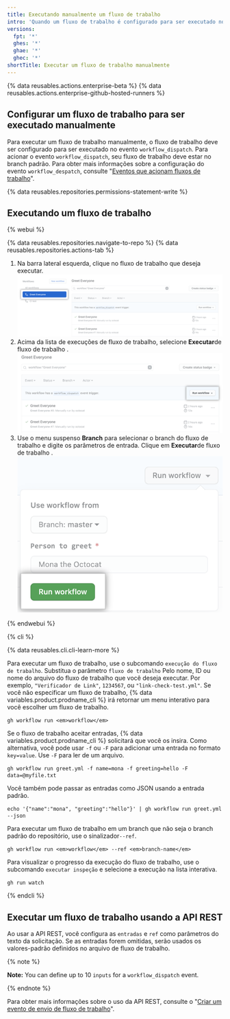 ```yaml
---
title: Executando manualmente um fluxo de trabalho
intro: 'Quando um fluxo de trabalho é configurado para ser executado no evento `workflow_dispatch`, você pode executar o fluxo de trabalho usando a aba de Ações em {% data variables.product.prodname_dotcom %}, {% data variables.product.prodname_cli %} ou a API REST.'
versions:
  fpt: '*'
  ghes: '*'
  ghae: '*'
  ghec: '*'
shortTitle: Executar um fluxo de trabalho manualmente
---
```


{% data reusables.actions.enterprise-beta %}
{% data reusables.actions.enterprise-github-hosted-runners %}

## Configurar um fluxo de trabalho para ser executado manualmente

Para executar um fluxo de trabalho manualmente, o fluxo de trabalho deve ser configurado para ser executado no evento `workflow_dispatch`. Para acionar o evento `workflow_dispatch`, seu fluxo de trabalho deve estar no branch padrão. Para obter mais informações sobre a configuração do evento `workflow_despatch`, consulte "[Eventos que acionam fluxos de trabalho](/actions/reference/events-that-trigger-workflows#workflow_dispatch)".

{% data reusables.repositories.permissions-statement-write %}

## Executando um fluxo de trabalho

{% webui %}

{% data reusables.repositories.navigate-to-repo %}
{% data reusables.repositories.actions-tab %}
1. Na barra lateral esquerda, clique no fluxo de trabalho que deseja executar. ![ações selecionam fluxo de trabalho](/assets/images/actions-select-workflow.png)
1. Acima da lista de execuções de fluxo de trabalho, selecione **Executar**de fluxo de trabalho . ![expedição de fluxo de trabalho ações](/assets/images/actions-workflow-dispatch.png)
1. Use o menu suspenso **Branch** para selecionar o branch do fluxo de trabalho e digite os parâmetros de entrada. Clique em **Executar**de fluxo de trabalho . ![ações executar manualmente fluxo de trabalho](/assets/images/actions-manually-run-workflow.png)

{% endwebui %}

{% cli %}

{% data reusables.cli.cli-learn-more %}

Para executar um fluxo de trabalho, use o subcomando `execução do fluxo de trabalho`. Substitua o parâmetro `fluxo de trabalho` Pelo nome, ID ou nome do arquivo do fluxo de trabalho que você deseja executar. Por exemplo, `"Verificador de Link"`, `1234567`, ou `"link-check-test.yml"`. Se você não especificar um fluxo de trabalho, {% data variables.product.prodname_cli %} irá retornar um menu interativo para você escolher um fluxo de trabalho.

```shell
gh workflow run <em>workflow</em>
```

Se o fluxo de trabalho aceitar entradas, {% data variables.product.prodname_cli %} solicitará que você os insira. Como alternativa, você pode usar `-f` ou `-F` para adicionar uma entrada no formato `key=value`. Use `-F` para ler de um arquivo.

```shell
gh workflow run greet.yml -f name=mona -f greeting=hello -F data=@myfile.txt
```

Você também pode passar as entradas como JSON usando a entrada padrão.

```shell
echo '{"name":"mona", "greeting":"hello"}' | gh workflow run greet.yml --json
```

Para executar um fluxo de trabalho em um branch que não seja o branch padrão do repositório, use o sinalizador`--ref`.

```shell
gh workflow run <em>workflow</em> --ref <em>branch-name</em>
```

Para visualizar o progresso da execução do fluxo de trabalho, use o subcomando `executar inspeção` e selecione a execução na lista interativa.

```shell
gh run watch
```

{% endcli %}

## Executar um fluxo de trabalho usando a API REST

Ao usar a API REST, você configura as `entradas` e `ref` como parâmetros do texto da solicitação. Se as entradas forem omitidas, serão usados os valores-padrão definidos no arquivo de fluxo de trabalho.

{% note %}

**Note:** You can define up to 10 `inputs` for a `workflow_dispatch` event.

{% endnote %}

Para obter mais informações sobre o uso da API REST, consulte o "[Criar um evento de envio de fluxo de trabalho](/rest/reference/actions/#create-a-workflow-dispatch-event)".
